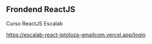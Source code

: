 Frondend ReactJS
----------------

Curso ReactJS Escalab

https://escalab-react-jptoloza-gmailcom.vercel.app/login


